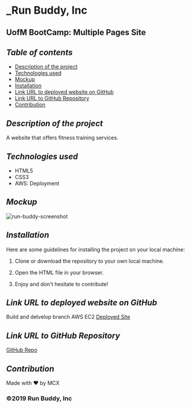 # **_Run Buddy, Inc**
## UofM BootCamp: Multiple Pages Site

## **_Table of contents_**
* [Description of the project](#description-of-the-project)
* [Technologies used](#technologies-used)
* [Mockup](#mockup)
* [Installation](#installation)
* [Link URL to deployed website on GitHub](#link-URL-to-deployed-website-on-GitHub)
* [Link URL to GitHub Repository](#link-URL-to-GitHub-repository)
* [Contribution](#contribution)

## **_Description of the project_**
A website that offers fitness training services.

## **_Technologies used_**
* HTML5
* CSS3
* AWS: Deployment


## **_Mockup_**
![run-buddy-screenshot](https://user-images.githubusercontent.com/78329298/110898167-90800d00-82b3-11eb-863b-ff62d3e5e2c3.png)

## **_Installation_**
Here are some guidelines for installing the project on your local machine:

1. Clone or download the repository to your own local machine.

2. Open the HTML file in your browser.

3. Enjoy and don't hesitate to contribute!

## **_Link URL to deployed website on GitHub_**
Build and delvelop branch AWS EC2
[Deployed Site](http://3.19.242.131/#) <br>

## **_Link URL to GitHub Repository_**
[GitHub Repo](https://github.com/Maxamed-NCX/Runbuddy/tree/main)


## **_Contribution_**
Made with ❤️  by MCX


### ©️2019 Run Buddy, Inc

